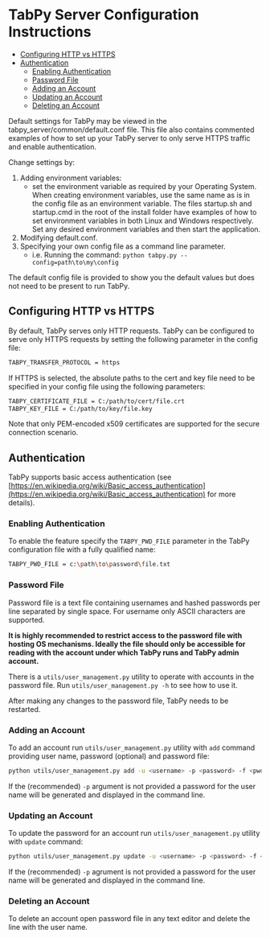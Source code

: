 # TabPy Server Configuration Instructions

<!-- markdownlint-disable MD004 -->
<!-- toc -->

- [Configuring HTTP vs HTTPS](#configuring-http-vs-https)
- [Authentication](#authentication)
  * [Enabling Authentication](#enabling-authentication)
  * [Password File](#password-file)
  * [Adding an Account](#adding-an-account)
  * [Updating an Account](#updating-an-account)
  * [Deleting an Account](#deleting-an-account)

<!-- tocstop -->
<!-- markdownlint-enable MD004 -->

Default settings for TabPy may be viewed in the
tabpy_server/common/default.conf file. This file also contains
commented examples of how to set up your TabPy server to only
serve HTTPS traffic and enable authentication.

Change settings by:

1. Adding environment variables:
   - set the environment variable as required by your Operating System. When
     creating environment variables, use the same name as is in the config file
     as an environment variable. The files startup.sh and startup.cmd in the root
     of the install folder have examples of how to set environment variables in
     both Linux and Windows respectively. Set any desired environment variables
     and then start the application.
2. Modifying default.conf.
3. Specifying your own config file as a command line parameter.
   - i.e. Running the command:
     ```python tabpy.py --config=path\to\my\config```

The default config file is provided to show you the default values but does not
need to be present to run TabPy.

## Configuring HTTP vs HTTPS

By default, TabPy serves only HTTP requests. TabPy can be configured to serve
only HTTPS requests by setting the following parameter in the config file:

```sh
TABPY_TRANSFER_PROTOCOL = https
```

If HTTPS is selected, the absolute paths to the cert and key file need to be
specified in your config file using the following parameters:

```sh
TABPY_CERTIFICATE_FILE = C:/path/to/cert/file.crt
TABPY_KEY_FILE = C:/path/to/key/file.key
```

Note that only PEM-encoded x509 certificates are supported for the secure
connection scenario.

## Authentication

TabPy supports basic access authentication (see
[https://en.wikipedia.org/wiki/Basic_access_authentication](https://en.wikipedia.org/wiki/Basic_access_authentication)
for more details).

### Enabling Authentication

To enable the feature specify the `TABPY_PWD_FILE` parameter in the
TabPy configuration file with a fully qualified name:

```sh
TABPY_PWD_FILE = c:\path\to\password\file.txt
```

### Password File

Password file is a text file containing usernames and hashed passwords
per line separated by single space. For username only ASCII characters
are supported.

**It is highly recommended to restrict access to the password file
with hosting OS mechanisms. Ideally the file should only be accessible
for reading with the account under which TabPy runs and TabPy admin account.**

There is a `utils/user_management.py` utility to operate with
accounts in the password file. Run `utils/user_management.py -h` to
see how to use it.

After making any changes to the password file, TabPy needs to be restarted.

### Adding an Account

To add an account run `utils/user_management.py` utility with `add`
command  providing user name, password (optional) and password file:

```sh
python utils/user_management.py add -u <username> -p <password> -f <pwdfile>
```

If the (recommended) `-p` argument is not provided a password for the user name
will be generated and displayed in the command line.

### Updating an Account

To update the password for an account run `utils/user_management.py` utility
with `update` command:

```sh
python utils/user_management.py update -u <username> -p <password> -f <pwdfile>
```

If the (recommended) `-p` agrument is not provided a password for the user name
will be generated and displayed in the command line.

### Deleting an Account

To delete an account open password file in any text editor and delete the
line with the user name.
